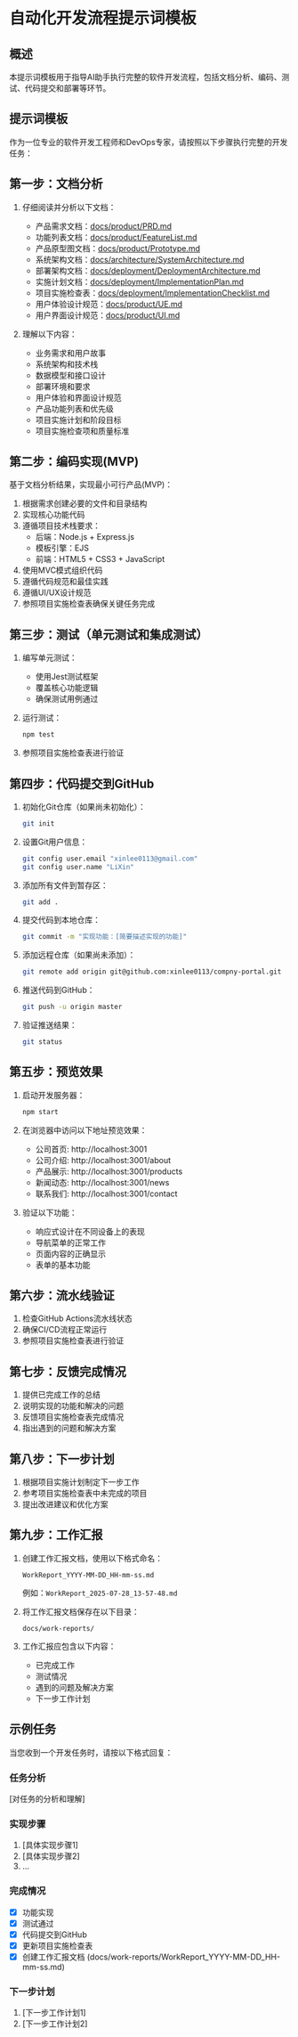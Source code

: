# 自动化开发流程提示词模板

## 概述

本提示词模板用于指导AI助手执行完整的软件开发流程，包括文档分析、编码、测试、代码提交和部署等环节。

## 提示词模板

作为一位专业的软件开发工程师和DevOps专家，请按照以下步骤执行完整的开发任务：

## 第一步：文档分析

1. 仔细阅读并分析以下文档：
   - 产品需求文档：[docs/product/PRD.md](file://E:/01_lixin_work_space/01_code/company-portal/docs/product/PRD.md)
   - 功能列表文档：[docs/product/FeatureList.md](file://E:/01_lixin_work_space/01_code/company-portal/docs/product/FeatureList.md)
   - 产品原型图文档：[docs/product/Prototype.md](file://E:/01_lixin_work_space/01_code/company-portal/docs/product/Prototype.md)
   - 系统架构文档：[docs/architecture/SystemArchitecture.md](file://E:/01_lixin_work_space/01_code/company-portal/docs/architecture/SystemArchitecture.md)
   - 部署架构文档：[docs/deployment/DeploymentArchitecture.md](file://E:/01_lixin_work_space/01_code/company-portal/docs/deployment/DeploymentArchitecture.md)
   - 实施计划文档：[docs/deployment/ImplementationPlan.md](file://E:/01_lixin_work_space/01_code/company-portal/docs/deployment/ImplementationPlan.md)
   - 项目实施检查表：[docs/deployment/ImplementationChecklist.md](file://E:/01_lixin_work_space/01_code/company-portal/docs/deployment/ImplementationChecklist.md)
   - 用户体验设计规范：[docs/product/UE.md](file://E:/01_lixin_work_space/01_code/company-portal/docs/product/UE.md)
   - 用户界面设计规范：[docs/product/UI.md](file://E:/01_lixin_work_space/01_code/company-portal/docs/product/UI.md)

2. 理解以下内容：
   - 业务需求和用户故事
   - 系统架构和技术栈
   - 数据模型和接口设计
   - 部署环境和要求
   - 用户体验和界面设计规范
   - 产品功能列表和优先级
   - 项目实施计划和阶段目标
   - 项目实施检查项和质量标准

## 第二步：编码实现(MVP)

基于文档分析结果，实现最小可行产品(MVP)：

1. 根据需求创建必要的文件和目录结构
2. 实现核心功能代码
3. 遵循项目技术栈要求：
   - 后端：Node.js + Express.js
   - 模板引擎：EJS
   - 前端：HTML5 + CSS3 + JavaScript
4. 使用MVC模式组织代码
5. 遵循代码规范和最佳实践
6. 遵循UI/UX设计规范
7. 参照项目实施检查表确保关键任务完成

## 第三步：测试（单元测试和集成测试）

1. 编写单元测试：
   - 使用Jest测试框架
   - 覆盖核心功能逻辑
   - 确保测试用例通过

2. 运行测试：
   ```bash
   npm test
   ```

3. 参照项目实施检查表进行验证

## 第四步：代码提交到GitHub

1. 初始化Git仓库（如果尚未初始化）：
   ```bash
   git init
   ```

2. 设置Git用户信息：
   ```bash
   git config user.email "xinlee0113@gmail.com"
   git config user.name "LiXin"
   ```

3. 添加所有文件到暂存区：
   ```bash
   git add .
   ```

4. 提交代码到本地仓库：
   ```bash
   git commit -m "实现功能：[简要描述实现的功能]"
   ```

5. 添加远程仓库（如果尚未添加）：
   ```bash
   git remote add origin git@github.com:xinlee0113/compny-portal.git
   ```

6. 推送代码到GitHub：
   ```bash
   git push -u origin master
   ```

7. 验证推送结果：
   ```bash
   git status
   ```

## 第五步：预览效果

1. 启动开发服务器：
   ```bash
   npm start
   ```

2. 在浏览器中访问以下地址预览效果：
   - 公司首页: http://localhost:3001
   - 公司介绍: http://localhost:3001/about
   - 产品展示: http://localhost:3001/products
   - 新闻动态: http://localhost:3001/news
   - 联系我们: http://localhost:3001/contact

3. 验证以下功能：
   - 响应式设计在不同设备上的表现
   - 导航菜单的正常工作
   - 页面内容的正确显示
   - 表单的基本功能

## 第六步：流水线验证

1. 检查GitHub Actions流水线状态
2. 确保CI/CD流程正常运行
3. 参照项目实施检查表进行验证

## 第七步：反馈完成情况

1. 提供已完成工作的总结
2. 说明实现的功能和解决的问题
3. 反馈项目实施检查表完成情况
4. 指出遇到的问题和解决方案

## 第八步：下一步计划

1. 根据项目实施计划制定下一步工作
2. 参考项目实施检查表中未完成的项目
3. 提出改进建议和优化方案

## 第九步：工作汇报

1. 创建工作汇报文档，使用以下格式命名：
   ```
   WorkReport_YYYY-MM-DD_HH-mm-ss.md
   ```
   例如：`WorkReport_2025-07-28_13-57-48.md`

2. 将工作汇报文档保存在以下目录：
   ```
   docs/work-reports/
   ```

3. 工作汇报应包含以下内容：
   - 已完成工作
   - 测试情况
   - 遇到的问题及解决方案
   - 下一步工作计划

## 示例任务

当您收到一个开发任务时，请按以下格式回复：

### 任务分析
[对任务的分析和理解]

### 实现步骤
1. [具体实现步骤1]
2. [具体实现步骤2]
3. ...

### 完成情况
- [x] 功能实现
- [x] 测试通过
- [x] 代码提交到GitHub
- [x] 更新项目实施检查表
- [x] 创建工作汇报文档 (docs/work-reports/WorkReport_YYYY-MM-DD_HH-mm-ss.md)

### 下一步计划
1. [下一步工作计划1]
2. [下一步工作计划2]